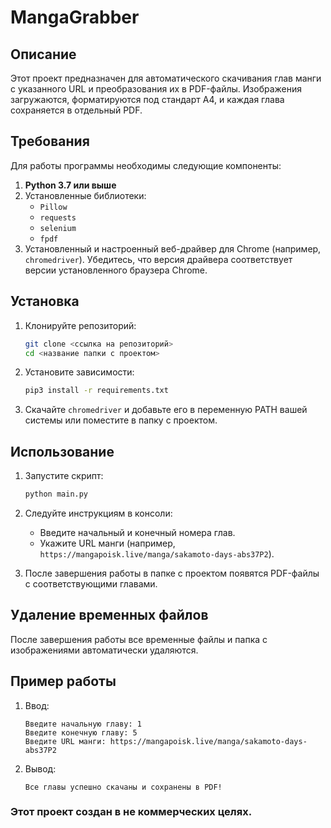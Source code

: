 # MangaGrabber

## Описание

Этот проект предназначен для автоматического скачивания глав манги с указанного URL и преобразования их в PDF-файлы. Изображения загружаются, форматируются под стандарт A4, и каждая глава сохраняется в отдельный PDF.

## Требования

Для работы программы необходимы следующие компоненты:

1. **Python 3.7 или выше**
2. Установленные библиотеки:
   - `Pillow`
   - `requests`
   - `selenium`
   - `fpdf`
3. Установленный и настроенный веб-драйвер для Chrome (например, `chromedriver`). Убедитесь, что версия драйвера соответствует версии установленного браузера Chrome.

## Установка

1. Клонируйте репозиторий:

   ```bash
   git clone <ссылка на репозиторий>
   cd <название папки с проектом>
   ```

2. Установите зависимости:

   ```bash
   pip3 install -r requirements.txt
   ```

3. Скачайте `chromedriver` и добавьте его в переменную PATH вашей системы или поместите в папку с проектом.

## Использование

1. Запустите скрипт:

   ```bash
   python main.py
   ```

2. Следуйте инструкциям в консоли:

   - Введите начальный и конечный номера глав.
   - Укажите URL манги (например, `https://mangapoisk.live/manga/sakamoto-days-abs37P2`).

3. После завершения работы в папке с проектом появятся PDF-файлы с соответствующими главами.


## Удаление временных файлов

После завершения работы все временные файлы и папка с изображениями автоматически удаляются.

## Пример работы

1. Ввод:
   ```
   Введите начальную главу: 1
   Введите конечную главу: 5
   Введите URL манги: https://mangapoisk.live/manga/sakamoto-days-abs37P2
   ```
2. Вывод:
   ```
   Все главы успешно скачаны и сохранены в PDF!
   ```

### Этот проект создан в не коммерческих целях.

